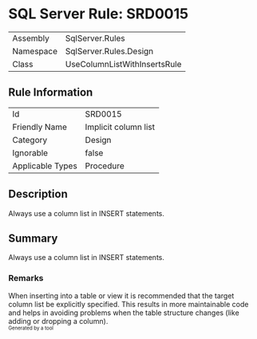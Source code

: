 # SQL Server Rule: SRD0015
  
|    |    |
|----|----|
| Assembly | SqlServer.Rules |
| Namespace | SqlServer.Rules.Design |
| Class | UseColumnListWithInsertsRule |
  
## Rule Information
  
|    |    |
|----|----|
| Id | SRD0015 |
| Friendly Name | Implicit column list |
| Category | Design |
| Ignorable | false |
| Applicable Types | Procedure  |
  
## Description
  
Always use a column list in INSERT statements.
  
## Summary
  
Always use a column list in INSERT statements.
  
### Remarks
  
When inserting into a table or view it is recommended that the target column list be
explicitly specified. This results in more maintainable code and helps in avoiding problems
when the table structure changes (like adding or dropping a column).  
<sub><sup>Generated by a tool</sup></sub>
